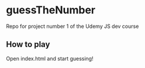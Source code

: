 # guessTheNumber

Repo for project number 1 of the Udemy JS dev course

## How to play

Open index.html and start guessing!
